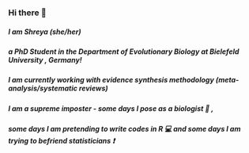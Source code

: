 ### Hi there 👋
##### I am Shreya (she/her)
##### a PhD Student in the Department of Evolutionary Biology at Bielefeld University , Germany!
##### I am currently working with evidence synthesis methodology (meta-analysis/systematic reviews) 
##### I am a supreme imposter - some days I pose as a biologist 🔬 , 
##### some days I am pretending to write codes in R 💻 and some days I am trying to befriend statisticians ❗ 

<!--
**shreyadimri/shreyadimri** is a ✨ _special_ ✨ repository because its `README.md` (this file) appears on your GitHub profile.

Here are some ideas to get you started:

- 🔭 I’m currently working on ...
- 🌱 I’m currently learning ...
- 👯 I’m looking to collaborate on ...
- 🤔 I’m looking for help with ...
- 💬 Ask me about ...
- 📫 How to reach me: ...
- 😄 Pronouns: ...
- ⚡ Fun fact: ...
-->
